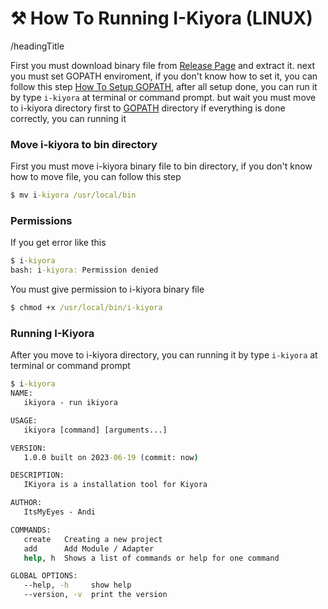 # ⚒️ How To Running I-Kiyora (LINUX)

/headingTitle

First you must download binary file from [Release Page](/docs/started.md#download-installation-package) and extract it. next you must set GOPATH enviroment, if you don't know how to set it, you can follow this step
[How To Setup GOPATH](/docs/setup-gopath.md), after all setup done, you can run it by type `i-kiyora` at terminal or command prompt. but wait you must move to i-kiyora directory first to [GOPATH](/docs/setup-gopath.md) directory
if everything is done correctly, you can running it

### Move i-kiyora to bin directory
First you must move i-kiyora binary file to bin directory, if you don't know how to move file, you can follow this step
```cmd
$ mv i-kiyora /usr/local/bin
```

### Permissions
If you get error like this
```cmd
$ i-kiyora
bash: i-kiyora: Permission denied
```

You must give permission to i-kiyora binary file
```cmd
$ chmod +x /usr/local/bin/i-kiyora
```

### Running I-Kiyora
After you move to i-kiyora directory, you can running it by type `i-kiyora` at terminal or command prompt
```cmd
$ i-kiyora
NAME:
   ikiyora - run ikiyora

USAGE:
   ikiyora [command] [arguments...]

VERSION:
   1.0.0 built on 2023-06-19 (commit: now)

DESCRIPTION:
   IKiyora is a installation tool for Kiyora

AUTHOR:
   ItsMyEyes - Andi

COMMANDS:
   create   Creating a new project
   add      Add Module / Adapter
   help, h  Shows a list of commands or help for one command

GLOBAL OPTIONS:
   --help, -h     show help
   --version, -v  print the version
```
